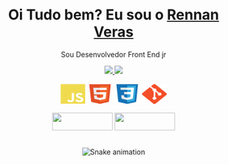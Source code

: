  <div>
  
  <h1 align="center">
    Oi Tudo bem? Eu sou o 
    <a href="https://www.linkedin.com/in/rennan-veras/">Rennan Veras </a>
  </h1>
  
  <p align="center">
    Sou Desenvolvedor Front End jr
  </p>  
</div>

<div align="center">
  <a href="https://github.com/rennanveras">
    <img height="150em" src="https://github-readme-stats.vercel.app/api?username=rennanveras&count_private=true&include_all_commits=true&show_icons=true&theme=aura&hide_border=false&show_owner=true"/>
    <img height="150em" src="https://github-readme-stats.vercel.app/api/top-langs/?username=rennanveras&theme=aura&hide_border=false&&layout=compact"/>
  </a>
</div>

<div align="center" valign="top"><br>
  <img align="center" alt="Js" height="40" width="50" src="https://raw.githubusercontent.com/devicons/devicon/master/icons/javascript/javascript-plain.svg">
  <img align="center" alt="HTML" height="40" width="50" src="https://raw.githubusercontent.com/devicons/devicon/master/icons/html5/html5-original.svg">
  <img align="center" alt="CSS" height="40" width="50" src="https://raw.githubusercontent.com/devicons/devicon/master/icons/css3/css3-original.svg">
  <img align="center" alt="git" height="40" width="50" src="https://raw.githubusercontent.com/devicons/devicon/master/icons/git/git-original.svg">       
</div><br>
<div align="center">
  <a href="https://www.linkedin.com/in/rennan-veras-0b4759241/" target="_blank"><img height="35" width="120" src="https://img.shields.io/badge/-LinkedIn-%230077B5?style=for-the-badge&logo=linkedin&logoColor=white" target="_blank"></a> 
  <a href="mailto:rennanhenriqueveras@gmail.com"><img height="35" width="120" src="https://img.shields.io/badge/-Gmail-%23333?style=for-the-badge&logo=gmail&logoColor=white" target="_blank"></a>
</div><br>

<div align="center">

  ![Snake animation](https://github.com/rennanveras/rennanveras/blob/output/github-contribution-grid-snake.svg)
  
</div>
